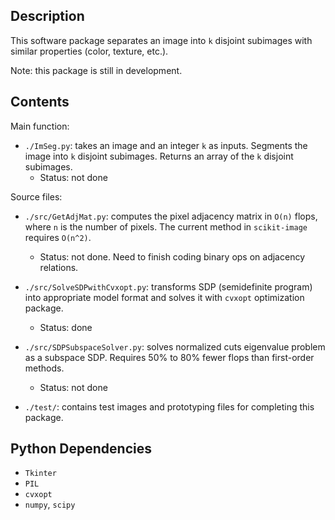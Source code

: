 Description
-----------
This software package separates an image into `k` disjoint subimages with similar properties (color, texture, etc.).

Note: this package is still in development.

Contents
--------

Main function:

* `./ImSeg.py`: takes an image and an integer `k` as inputs. Segments the image into `k` disjoint subimages. Returns an array of the `k` disjoint subimages. 
   - Status: not done

Source files:

* `./src/GetAdjMat.py`: computes the pixel adjacency matrix in `O(n)` flops, where `n` is the number of pixels.  The current method in `scikit-image` requires `O(n^2)`.
   - Status: not done.  Need to finish coding binary ops on adjacency relations.

* `./src/SolveSDPwithCvxopt.py`: transforms SDP (semidefinite program) into  appropriate model format and solves it with `cvxopt` optimization package.
   - Status: done

* `./src/SDPSubspaceSolver.py`: solves normalized cuts eigenvalue problem as a subspace SDP.  Requires 50% to 80% fewer flops than first-order methods.  
   - Status: not done

* `./test/`: contains test images and prototyping files for completing this package.


Python Dependencies
-------------------
* `Tkinter`
* `PIL`
* `cvxopt`
* `numpy`, `scipy`

